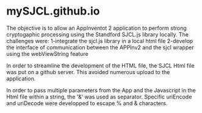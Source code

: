# mySJCL.github.io

The objective is to allow an AppInventot 2 application to perform strong cryptogaphic processing using the Standford SJCL.js library locally.
The challenges were:
  1-integrate the sjcl.js library in a local html file
  2-develop the interface of communication between the APPInv2 and the sjcl wrapper using the webViewString feature

In order to streamline the development of the HTML file, the SJCL Html file was put on a github server. This avoided numerous upload to the application.

In order to pass multiple parameters from the App and the Javascript in the Html file within a string, the '&' was used as separator.
Specific uriEncode and uriDecode were developped to escape % and & characters.

